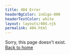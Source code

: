 ```yaml
---
title: 404 Error
headerBgColor: indigo-800
headerTextColor: white
layout: layouts/404.njk
permalink: 404.html
---
```

Sorry, this page doesn't exist.  
[Back to home](/)
